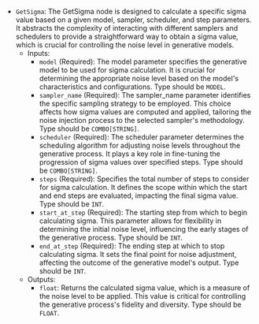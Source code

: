 - `GetSigma`: The GetSigma node is designed to calculate a specific sigma value based on a given model, sampler, scheduler, and step parameters. It abstracts the complexity of interacting with different samplers and schedulers to provide a straightforward way to obtain a sigma value, which is crucial for controlling the noise level in generative models.
    - Inputs:
        - `model` (Required): The model parameter specifies the generative model to be used for sigma calculation. It is crucial for determining the appropriate noise level based on the model's characteristics and configurations. Type should be `MODEL`.
        - `sampler_name` (Required): The sampler_name parameter identifies the specific sampling strategy to be employed. This choice affects how sigma values are computed and applied, tailoring the noise injection process to the selected sampler's methodology. Type should be `COMBO[STRING]`.
        - `scheduler` (Required): The scheduler parameter determines the scheduling algorithm for adjusting noise levels throughout the generative process. It plays a key role in fine-tuning the progression of sigma values over specified steps. Type should be `COMBO[STRING]`.
        - `steps` (Required): Specifies the total number of steps to consider for sigma calculation. It defines the scope within which the start and end steps are evaluated, impacting the final sigma value. Type should be `INT`.
        - `start_at_step` (Required): The starting step from which to begin calculating sigma. This parameter allows for flexibility in determining the initial noise level, influencing the early stages of the generative process. Type should be `INT`.
        - `end_at_step` (Required): The ending step at which to stop calculating sigma. It sets the final point for noise adjustment, affecting the outcome of the generative model's output. Type should be `INT`.
    - Outputs:
        - `float`: Returns the calculated sigma value, which is a measure of the noise level to be applied. This value is critical for controlling the generative process's fidelity and diversity. Type should be `FLOAT`.
